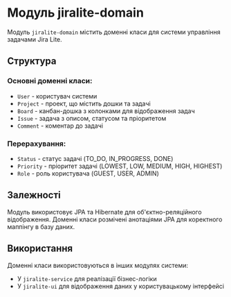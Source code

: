 # Модуль jiralite-domain

Модуль `jiralite-domain` містить доменні класи для системи управління задачами Jira Lite.

## Структура

### Основні доменні класи:

-   `User` - користувач системи
-   `Project` - проект, що містить дошки та задачі
-   `Board` - канбан-дошка з колонками для відображення задач
-   `Issue` - задача з описом, статусом та пріоритетом
-   `Comment` - коментар до задачі

### Перерахування:

-   `Status` - статус задачі (TO_DO, IN_PROGRESS, DONE)
-   `Priority` - пріоритет задачі (LOWEST, LOW, MEDIUM, HIGH, HIGHEST)
-   `Role` - роль користувача (GUEST, USER, ADMIN)

## Залежності

Модуль використовує JPA та Hibernate для об'єктно-реляційного відображення. Доменні класи розмічені анотаціями JPA для коректного маппінгу в базу даних.

## Використання

Доменні класи використовуються в інших модулях системи:

-   У `jiralite-service` для реалізації бізнес-логіки
-   У `jiralite-ui` для відображення даних у користувацькому інтерфейсі

